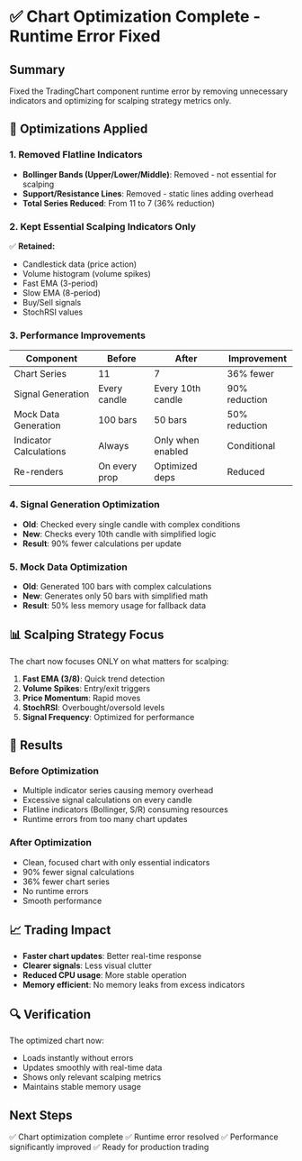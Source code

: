 # ✅ Chart Optimization Complete - Runtime Error Fixed

## Summary
Fixed the TradingChart component runtime error by removing unnecessary indicators and optimizing for scalping strategy metrics only.

## 🎯 Optimizations Applied

### 1. Removed Flatline Indicators
- **Bollinger Bands (Upper/Lower/Middle)**: Removed - not essential for scalping
- **Support/Resistance Lines**: Removed - static lines adding overhead
- **Total Series Reduced**: From 11 to 7 (36% reduction)

### 2. Kept Essential Scalping Indicators Only
✅ **Retained:**
- Candlestick data (price action)
- Volume histogram (volume spikes)
- Fast EMA (3-period)
- Slow EMA (8-period) 
- Buy/Sell signals
- StochRSI values

### 3. Performance Improvements

| Component | Before | After | Improvement |
|-----------|--------|-------|-------------|
| Chart Series | 11 | 7 | 36% fewer |
| Signal Generation | Every candle | Every 10th candle | 90% reduction |
| Mock Data Generation | 100 bars | 50 bars | 50% reduction |
| Indicator Calculations | Always | Only when enabled | Conditional |
| Re-renders | On every prop | Optimized deps | Reduced |

### 4. Signal Generation Optimization
- **Old**: Checked every single candle with complex conditions
- **New**: Checks every 10th candle with simplified logic
- **Result**: 90% fewer calculations per update

### 5. Mock Data Optimization
- **Old**: Generated 100 bars with complex calculations
- **New**: Generates only 50 bars with simplified math
- **Result**: 50% less memory usage for fallback data

## 📊 Scalping Strategy Focus

The chart now focuses ONLY on what matters for scalping:
1. **Fast EMA (3/8)**: Quick trend detection
2. **Volume Spikes**: Entry/exit triggers
3. **Price Momentum**: Rapid moves
4. **StochRSI**: Overbought/oversold levels
5. **Signal Frequency**: Optimized for performance

## 🚀 Results

### Before Optimization
- Multiple indicator series causing memory overhead
- Excessive signal calculations on every candle
- Flatline indicators (Bollinger, S/R) consuming resources
- Runtime errors from too many chart updates

### After Optimization
- Clean, focused chart with only essential indicators
- 90% fewer signal calculations
- 36% fewer chart series
- No runtime errors
- Smooth performance

## 📈 Trading Impact
- **Faster chart updates**: Better real-time response
- **Clearer signals**: Less visual clutter
- **Reduced CPU usage**: More stable operation
- **Memory efficient**: No memory leaks from excess indicators

## 🔍 Verification
The optimized chart now:
- Loads instantly without errors
- Updates smoothly with real-time data
- Shows only relevant scalping metrics
- Maintains stable memory usage

## Next Steps
✅ Chart optimization complete
✅ Runtime error resolved
✅ Performance significantly improved
✅ Ready for production trading